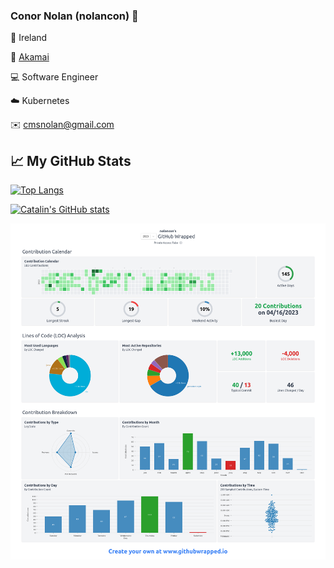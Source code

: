 ### Conor Nolan (nolancon) 👋

🏡  Ireland

💼 [Akamai](https://www.akamai.com/)

💻  Software Engineer

☁️  Kubernetes

✉️  cmsnolan@gmail.com


<!--
**nolancon/nolancon** is a ✨ _special_ ✨ repository because its `README.md` (this file) appears on your GitHub profile.

Here are some ideas to get you started:

- 🔭 I’m currently working on ...
- 🌱 I’m currently learning ...
- 👯 I’m looking to collaborate on ...
- 🤔 I’m looking for help with ...
- 💬 Ask me about ...
- 📫 How to reach me: ...
- 😄 Pronouns: ...
- ⚡ Fun fact: ...
-->

## &#x1f4c8; My GitHub Stats

[![Top Langs](https://github-readme-stats.vercel.app/api/top-langs/?username=nolancon&langs_count=8&hide=verilog,html,css&theme=react)](https://github.com/anuraghazra/github-readme-stats)

[![Catalin's GitHub stats](https://github-readme-stats.vercel.app/api?username=nolancon&theme=react)](https://github.com/anuraghazra/github-readme-stats)

![alt text](https://github.com/nolancon/nolancon/blob/main/images/github-wrapped.png?raw=true)
